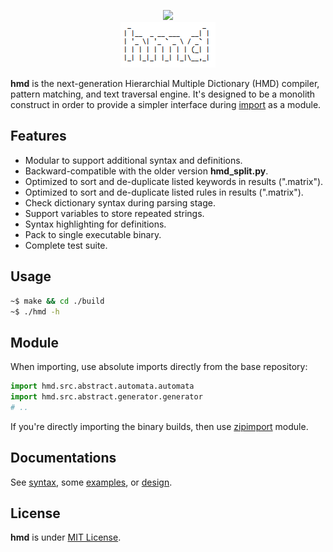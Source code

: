 <p align="center">
  <a href="https://travis-ci.org/initbar/hmd">
    <img src="https://travis-ci.org/initbar/hmd.svg?branch=master">
  </a>
  <br>
  <img src="./docs/images/logo.png">
</p>

**hmd** is the next-generation Hierarchial Multiple Dictionary (HMD) compiler, pattern matching, and text traversal engine. It's designed to be a monolith construct in order to provide a simpler interface during [import](https://docs.python.org/3/reference/import.html) as a module.

## Features

- Modular to support additional syntax and definitions.
- Backward-compatible with the older version **hmd_split.py**.
- Optimized to sort and de-duplicate listed keywords in results (".matrix").
- Optimized to sort and de-duplicate listed rules in results (".matrix").
- Check dictionary syntax during parsing stage.
- Support variables to store repeated strings.
- Syntax highlighting for definitions.
- Pack to single executable binary.
- Complete test suite.

## Usage

```bash
~$ make && cd ./build
~$ ./hmd -h
```

## Module

When importing, use absolute imports directly from the base repository:

```python
import hmd.src.abstract.automata.automata
import hmd.src.abstract.generator.generator
# ..
```

If you're directly importing the binary builds, then use [zipimport](https://docs.python.org/2/library/zipimport.html) module.

## Documentations

See [syntax](./docs/SYNTAX.md), some [examples](./docs/EXAMPLE.md), or [design](./docs/DESIGN.md).

## License

**hmd** is under [MIT License](./LICENSE.md).

